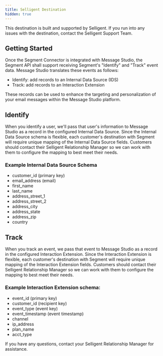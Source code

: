 ```yaml
---
title: Selligent Destination
hidden: true
---
```

<!-- Paul Y - Apr 29,2020, add hidden flag as it's deprecated & being replaced with a new version-->
This destination is built and supported by Selligent. If you run into any issues with the destination, contact the Selligent Support Team.

## Getting Started

Once the Segment Connector is integrated with Message Studio,
the Segment API shall support receiving Segment's "Identify" and
"Track" event data. Message Studio translates these events as follows:

- Identify: add records to an Internal Data Source (IDS)
- Track: add records to an Interaction Extension

These records can be used to enhance the targeting and
personalization of your email messages within the Message Studio platform.


## Identify

When you identify a user, we'll pass that user's information to
Message Studio as a record in the configured Internal Data Source. Since
the Internal Data Source schema is flexible, each customer's destination with
Segment will require unique mapping of the Internal Data Source fields. Customers should contact their Selligent Relationship Manager so we can work
with them to configure the mapping to best meet their needs.


### Example Internal Data Source Schema

- customer_id (primary key)
- email_address (email)
- first_name 
- last_name
- address_street_1
- address_street_2
- address_city
- address_state
- address_zip
- country

## Track

When you track an event, we pass that event to Message Studio
as a record in the configured Interaction Extension. Since the Interaction
Extension is flexible, each customer's destination with Segment will require
unique mapping of the Interaction Extension fields. Customers should
contact their Selligent Relationship Manager so we can work with them to
configure the mapping to best meet their needs.

### Example Interaction Extension schema:

- event_id (primary key)
- customer_id (recipient key)
- event_type (event key)
- event_timestamp (event timestamp)
- channel
- ip_address
- plan_name
- acct_type

If you have any questions, contact your Selligent Relationship Manager for assistance.
